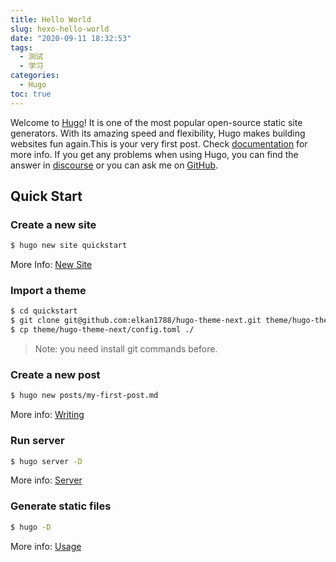```yaml
---
title: Hello World
slug: hexo-hello-world
date: "2020-09-11 18:32:53"
tags: 
  - 测试
  - 学习
categories:
  - Hugo
toc: true
---
```

Welcome to [Hugo](https://gohugo.io/)! It is one of the most popular open-source static site generators. With its amazing speed and flexibility, Hugo makes building websites fun again.This is your very first post. Check [documentation](https://gohugo.io/documentation/) for more info. If you get any problems when using Hugo, you can find the answer in [discourse](https://discourse.gohugo.io/) or you can ask me on [GitHub](https://github.com/elkan1788/hugo-theme-next/issues).

<!--more-->

## Quick Start

### Create a new site

``` bash
$ hugo new site quickstart
```

More Info: [New Site](https://gohugo.io/commands/hugo_new_site/)

### Import a theme

``` bash
$ cd quickstart
$ git clone git@github.com:elkan1788/hugo-theme-next.git theme/hugo-theme-next
$ cp theme/hugo-theme-next/config.toml ./
```
> Note: you need install git commands before.

### Create a new post

``` bash
$ hugo new posts/my-first-post.md
```

More info: [Writing](https://gohugo.io/commands/hugo_new/)

### Run server

``` bash
$ hugo server -D
```

More info: [Server](https://gohugo.io/commands/hugo_server/)

### Generate static files

``` bash
$ hugo -D
```

More info: [Usage](https://gohugo.io/getting-started/usage/)
